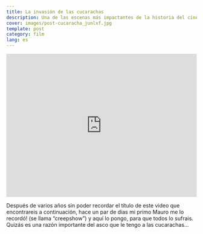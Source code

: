 ```yaml
---
title: La invasión de las cucarachas
description: Una de las escenas más impactantes de la historia del cine
cover: images/post-cucaracha_junlxf.jpg
template: post
category: film
lang: es
---
```


<iframe width="100%" height="380" src="https://www.youtube.com/embed/78GE90_AX_c" title="YouTube video player" frameborder="0" allow="accelerometer; autoplay; clipboard-write; encrypted-media; gyroscope; picture-in-picture" allowfullscreen></iframe>

Después de varios años sin poder recordar el título de este video que encontrareis a continuación, hace un par de dias mi primo Mauro me lo recordó! (se llama “creepshow”) y aquí lo pongo, para que todos lo sufrais. Quizás es una razón importante del asco que le tengo a las cucarachas…
